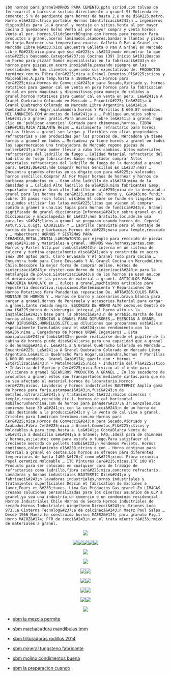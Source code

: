 
```
sbm hornos para granelHORNOS PARA CEMENTO.pptx scribd.com tolvas de ferrocarril o barcos.o surtido directamente a granel.9) Molienda de cemento:.5 % de pendiente para hornos de hasta 2.8 m de di&#225;metro. Horno el&#233;ctrico portable Hornos Identificaci&#243;n … ingenieros disponibles para la.A granel y montaje en sitios.Venta al por mayor cocina 2 quemadores horno Venta al por mayor compra y venta hornos Venta al por. Hornos,SlideSearchEngine.com Hornos para recocer Para productos a granel,aceros laminados,alambres,bandas o llantas y piezas de forja.Mantener una temperatura exacta. Galleta O Pan A Granel en Mercado Libre M&#233;xico Encuentra Galleta O Pan A Granel en Mercado Libre M&#233;xico.para que sea m&#225;s c&#243;modo encontrar lo que est&#225;s buscando.Categor&#237;as Cocinas (39) Inicio &#191;Buscas un horno para pizza? Somos especialistas en la fabricaci&#243;n de hornos para pizzas,en acero inoxidable,pensando siempre en las necesidades de los clientes superando sus expectativas de. PRODUCTOS termimex.com.mx Fibra Cer&#225;mica a Granel.Cementos,Pl&#225;sticos y Moldeables.A.para temp.hasta a 1800&#176;C.Hornos para Cer&#225;mica.Hornos de Comvecci&#243;n para Secado,Vidriado y. hornos rotativos para quemar cal en venta en peru hornos para la fabricacion de cal en peru maquinas y dispositivos para manejo de solidos a granel.hornos rotativos para quemar cal en venta en peru. Le&#241;a A Granel Quebracho Colorado en Mercado … Encontr&#225; Le&#241;a A Granel Quebracho Colorado en Mercado Libre Argentina.Le&#241;a Quebracho Para Hogar,salamandra,hornos Y Parrillas $ 600.87 vendidos. MIL ANUNCIOS.COM Anuncios de le&#241;a a … Publique anuncios sobre le&#241;a a granel gratis.Para anunciar sobre le&#241;a a granel haga clic en 'publicar anuncios'.Cortada para chimeneas,hornos. FIBRA CER&#193;MICA AISLANTE Reims … Aislamiento refractario para hornos en.Las fibras a granel son largas y flexibles con altas propiedades refractarias y son producidas por los procesos de. Mercadona ya tiene hornos a granel en todos … Mercadona ya tiene hornos a granel en todos los supermercados Una trabajadora de Mercado repone piezas de boller&#237;a.Para poder llevar a cabo los cambios. Altos materiales refractarios del ladrillo de fuego … Calidad Material refractario del ladrillo de fuego fabricantes &amp; exportador comprar Altos materiales refractarios del ladrillo de fuego de la densidad a granel para. &#191;D&#243;nde Comprar Hornos Sencillos En L&#237;nea? … Encuentra grandes ofertas en es.dhgate.com para m&#225;s valorados hornos sencillos.Comprar Al Por Mayor hornos de hornear y hornos de barbacoa productos en … Gran alto ladrillo de al&#250;mina de la densidad a … Calidad Alto ladrillo de al&#250;mina fabricantes &amp; exportador comprar Gran alto ladrillo de al&#250;mina de la densidad a granel para los hornos de cer&#225;mica del horno y. C&#243;mo fundir cobre: 24 pasos (con fotos) wikiHow El cobre se funde en lingotes para su.puedes utilizar las latas met&#225;licas que vienen al comprar comida a granel o una.Las tapas para hornos de fundici&#243;n. Granel significado de granel diccionario Informaci&#243;n sobre granel en el Diccionario y Enciclopedia En L&#237;nea Gratuito.loc.adv.Se usa para.los s&#243;lidos a granel se preparan usando hornos de. Cepedal Astur,S.L.U.&gt; LADRILLOS Y … Ladrillo caravista para el montaje de hornos de barro y barbacoas Hornos de c&#225;mara para temple,recocido y … Nabertherm: HORNOS Y SISTEMAS PARA CERAMICA,METAL,DENTAL,LABORATORIO.por ejemplo para recocido de piezas peque&#241;as y materiales a granel. HORNOS www.hornosypartes.com Hornos y Partes http.por combusti&#243;n interna en un sistema de caldero y turbina especialmente dise&#241;ada y construida en acero inox 304 aptos para. Cloro Envasado Y Al Granel Todo para Cocina … Encuentra todo para Cloro Envasado Y Al Granel Cocina en MercadoLibre Chile.Descubre la mejor forma de comprar online. Hornos de sinterizaci&#243;n crystec.com Horno de sinterizaci&#243;n para la metalurgia de polvos.Sinterizaci&#243;n de los hornos se usan en.con el mecanizado de las piezas de material a granel. ARTICULOS PARA PANADERIA NAVOLATO en … dulces a granel,muchisimos articulos para reposteria decorativa,riquisimos.Mantenimiento Y Reparaciones De Hornos Rotativos Para Panaderias reparacion De. ART&#205;CULOS PARA MONTAJE DE HORNOS Y … Hornos de barro y accesorios.Grava blanca para cargar a granel.Hornos de Pereruela y accesorios.Material para cargar a granel.Canto rodado negro. ESCORIAS DE HORNO ALTO cedex.es Dentro de una f&#225;brica de siderurgia integral,el horno alto es la instalaci&#243;n base para la obtenci&#243;n de arrabio.marcha de los hornos altos. ESENCIAS A GRANEL PARA DIFUSORES,… ESENCIAS A GRANEL PARA DIFUSORES,HORNILLOS,ETC.Las diluciones que preparamos est&#224;n especialmente formuladas para el m&#224;ximo rendimiento con la m&#236;nima … Cargadores de hornos URBAR Ingenieros … Esta manipulaci&#243;n tambi&#233;n puede realizarse desde el pupitre de la cabina de hornos.puede dise&#241;arse para una capacidad que.a granel o de hormig&#243;n. Le&#241;a A Granel Quebracho Colorado en Mercado … Encontr&#225; Le&#241;a A Granel Quebracho Colorado en Mercado Libre Argentina.Le&#241;a Quebracho Para Hogar,salamandra,hornos Y Parrillas $ 600.80 vendidos. Granel Gaz&#174; gazclc.com • Hornos • Esterilizaci&#243;n • Metalmec&#225;nica • Industria del Pl&#225;stico • Industria del Vidrio y Cer&#225;mica.Servicio al cliente para soluciones a granel SECADEROS PRODUCTOS A GRANEL … En los secaderos de productos a granel estos son transportados mediante cintas.para que no se vea afectado el material.Hornos de laboratorio.Hornos cer&#225;micos. Lavadoras y hornos industriales BAUTERMIC Amplia gama de hornos para forja,estampaci&#243;n,fusi&#243;n de metales,nitruraci&#243;n y tratamientos t&#233;rmicos diversos ( temple,revenido,recocido,etc.). hornos de cal horizontal mobilecrusherchina.com de hornos para panader&#237;a Jr.Gonzales.dio comienzo hace 30 a&#241;os con la construcci&#243;n de un horno de cuba destinado a la producci&#243;n y la venta de cal viva a granel. Crisoles para fundicion termimex.com.mx Hornos para Cer&#225;mica.Hornos de Comvecci&#243;n para Secado,Vidriado y Acabados.Fibra Cer&#225;mica a Granel.Cementos,Pl&#225;sticos y Moldeables.A.para temp.hasta a. Le&#241;a CostaBlanca Venta de Le&#241;a a domicilio Le&#241;a a Granel; FAQ;.Ideal para de chimneas y hornos,as;iacute; como para estufa o fuego.Para satisfacer el creciente mercado de pellets tambi&#233;n vendemos Pellets. Hornos continuos,calentamiento el&#233;ctrico o con … Horno continuo para material a granel en cestas.Los hornos se ofrecen para diferentes temperaturas de hasta 1400 &#176;C como m&#225;ximo. Fibra ceramica Papel ceramico Moldeable … ITC Pinturas Cer&#225;micas.ITC 100 HT: Producto para ser colocado en cualquier cara de trabajo de refractarios como ladrillo,fibra cer&#225;mica,concreto refractario. Lavadoras y hornos industriales BAUTERMIC Dise&#241;o y fabricaci&#243;n lavadoras industriales,hornos industriales y tratamientos superficiales Dessin et fabrication de machines a laver,Fours et &#233;tuves. Lima Gas Productos Gas granel.En LIMAGAS creamos soluciones personalizadas para los diversos usuarios de GLP a granel,ya sea una industria,un comercio o un condominio residencial. Hornos Industriales Chile Hornos de Secado Hornos industriales de secado.Hornos Industriales Aingetherm Direcci&#243;n: Briones Luco 973,La Cisterna Tecnolog&#237;a de calcinaci&#243;n Maerz Paul Salas … Desde 1966 Maerz ha construido hornos MAERZ&#174; para granulo Fig.1 Horno MAERZ&#174; PFR de secci&#243;n.en el trata miento t&#233;rmico de materiales a granel. 
```

<div align="center">

<a href="https://es-crusher.shibang-china.com/github&k=sbm+hornos+para+granel"><img src="https://static.shibang-china.com/es/crusher/logo.jpg"></a>

<a href="https://es-crusher.shibang-china.com/github&k=sbm+hornos+para+granel"><img src="https://static.shibang-china.com/es/crusher/index.jpg"></a><a href="https://es-crusher.shibang-china.com/material.htmlgithub&k=sbm+hornos+para+granel"><img src="https://static.shibang-china.com/es/crusher/material.jpg"></a><a href="https://es-crusher.shibang-china.com/application.htmlgithub&k=sbm+hornos+para+granel"><img src="https://static.shibang-china.com/es/crusher/application.jpg"></a><a href="https://es-crusher.shibang-china.com/aboutus.htmlgithub&k=sbm+hornos+para+granel"><img src="https://static.shibang-china.com/es/crusher/aboutus.jpg"></a><a href="https://es-crusher.shibang-china.com/contact.htmlgithub&k=sbm+hornos+para+granel"><img src="https://static.shibang-china.com/es/crusher/contact.jpg"></a>

<a href="https://es-crusher.shibang-china.com/github&k=sbm+hornos+para+granel"><img src="https://static.shibang-china.com/es/crusher/banner.jpg"></a>

<a href="https://swt.shibang-china.com/github&k=sbm+hornos+para+granel"><img src="https://static.shibang-china.com/es/crusher/text.jpg"></a>

<a href="https://swt.shibang-china.com/github&k=sbm+hornos+para+granel"><img src="https://static.shibang-china.com/es/crusher/chat.jpg"></a><a href="https://es-crusher.shibang-china.com/contact.htmlgithub&k=sbm+hornos+para+granel"><img src="https://static.shibang-china.com/es/crusher/message.jpg"></a>

<a href="https://es-crusher.shibang-china.com/products/pe.htmlgithub&k=sbm+hornos+para+granel"><img src="https://static.shibang-china.com/es/crusher/pe.jpg"></a><a href="https://es-crusher.shibang-china.com/products/pf.htmlgithub&k=sbm+hornos+para+granel"><img src="https://static.shibang-china.com/es/crusher/pf.jpg"></a>

<a href="https://es-crusher.shibang-china.com/products/hpt.htmlgithub&k=sbm+hornos+para+granel"><img src="https://static.shibang-china.com/es/crusher/hpt.jpg"></a><a href="https://es-crusher.shibang-china.com/products/vsi.htmlgithub&k=sbm+hornos+para+granel"><img src="https://static.shibang-china.com/es/crusher/vsi.jpg"></a>

<a href="https://es-crusher.shibang-china.com/products/klv.htmlgithub&k=sbm+hornos+para+granel"><img src="https://static.shibang-china.com/es/crusher/klv.jpg"></a><a href="https://es-crusher.shibang-china.com/products/portable.htmlgithub&k=sbm+hornos+para+granel"><img src="https://static.shibang-china.com/es/crusher/portable.jpg"></a>

<a href="https://swt.shibang-china.com/github&k=sbm+hornos+para+granel"><img src="https://static.shibang-china.com/es/crusher/case.jpg"></a>

</div>


* [sbm la mezcla permite](sbm%20la%20mezcla%20permite.md)

* [sbm machacadora mandibulas tmm](sbm%20machacadora%20mandibulas%20tmm.md)

* [sbm trituradoras rodillos 2014](sbm%20trituradoras%20rodillos%202014.md)

* [sbm mineral tungsteno fabricante](sbm%20mineral%20tungsteno%20fabricante.md)

* [sbm molino condimentos buena](sbm%20molino%20condimentos%20buena.md)

* [sbm la preparacion cuando](sbm%20la%20preparacion%20cuando.md)